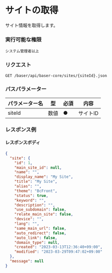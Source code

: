 # サイトの取得

サイト情報を取得します。

### 実行可能な権限
```
システム管理者以上
```

### リクエスト
```
GET /baser/api/baser-core/sites/{siteId}.json
``` 

### パスパラメーター

| パラメーター名   | 型   | 必須  | 内容    |
|-----------|-----|-----|-------|
| siteId        | 数値  | ●   | サイトID |

### レスポンス例
#### レスポンスボディ
```json
{
  "site": {
    "id": 1,
    "main_site_id": null,
    "name": "",
    "display_name": "My Site",
    "title": "My Site",
    "alias": "",
    "theme": "BcFront",
    "status": true,
    "keyword": "",
    "description": "",
    "use_subdomain": false,
    "relate_main_site": false,
    "device": "",
    "lang": "",
    "same_main_url": false,
    "auto_redirect": false,
    "auto_link": false,
    "domain_type": null,
    "created": "2023-03-13T12:36:40+09:00",
    "modified": "2023-03-29T09:47:02+09:00"
  },
  "message": null
}

```
